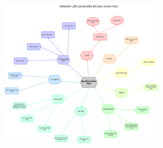 <img src='image_src/QT14.png' alt='Process' style='display: block; margin-left: auto; margin-right: auto'>